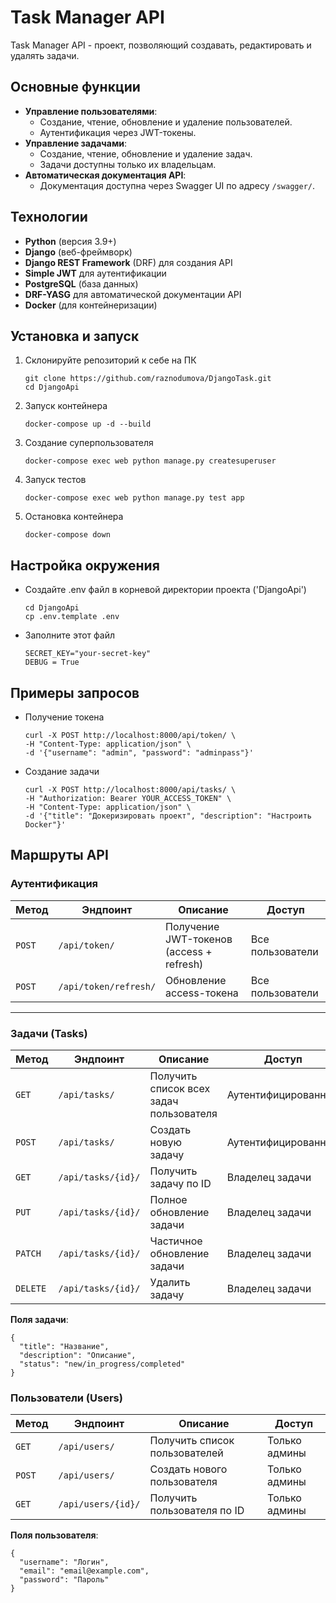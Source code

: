 # Task Manager API

Task Manager API - проект, позволяющий создавать, редактировать и удалять задачи.

## Основные функции

- **Управление пользователями**:
  - Создание, чтение, обновление и удаление пользователей.
  - Аутентификация через JWT-токены.
- **Управление задачами**:
  - Создание, чтение, обновление и удаление задач.
  - Задачи доступны только их владельцам.
- **Автоматическая документация API**:
  - Документация доступна через Swagger UI по адресу `/swagger/`.

## Технологии

- **Python** (версия 3.9+)
- **Django** (веб-фреймворк)
- **Django REST Framework** (DRF) для создания API
- **Simple JWT** для аутентификации
- **PostgreSQL** (база данных)
- **DRF-YASG** для автоматической документации API
- **Docker** (для контейнеризации)
  
## Установка и запуск

1. Склонируйте репозиторий к себе на ПК
    ```
    git clone https://github.com/raznodumova/DjangoTask.git
   cd DjangoApi
   ```
2. Запуск контейнера 
    ```
   docker-compose up -d --build
   ```
3. Создание суперпользователя
    ```
   docker-compose exec web python manage.py createsuperuser
   ```
4. Запуск тестов
    ```
   docker-compose exec web python manage.py test app
   ```
5. Остановка контейнера
    ```
   docker-compose down
   ```
   
## Настройка окружения

- Создайте .env файл в корневой директории проекта ('DjangoApi')
    ```
  cd DjangoApi
    cp .env.template .env
  ```
- Заполните этот файл
    ```
  SECRET_KEY="your-secret-key"
  DEBUG = True
  ```
## Примеры запросов

- Получение токена
    ```
  curl -X POST http://localhost:8000/api/token/ \
  -H "Content-Type: application/json" \
  -d '{"username": "admin", "password": "adminpass"}'
  ```
- Создание задачи
    ```
  curl -X POST http://localhost:8000/api/tasks/ \
  -H "Authorization: Bearer YOUR_ACCESS_TOKEN" \
  -H "Content-Type: application/json" \
  -d '{"title": "Докеризировать проект", "description": "Настроить Docker"}'
  ```
## Маршруты API

### Аутентификация
| Метод  | Эндпоинт               | Описание                                      | Доступ          |
|--------|-------------------------|-----------------------------------------------|-----------------|
| `POST` | `/api/token/`          | Получение JWT-токенов (access + refresh)      | Все пользователи|
| `POST` | `/api/token/refresh/`  | Обновление access-токена                      | Все пользователи|

---

### Задачи (Tasks)
| Метод   | Эндпоинт                | Описание                                      | Доступ          |
|---------|-------------------------|-----------------------------------------------|-----------------|
| `GET`   | `/api/tasks/`           | Получить список всех задач пользователя       | Аутентифицированные|
| `POST`  | `/api/tasks/`           | Создать новую задачу                          | Аутентифицированные|
| `GET`   | `/api/tasks/{id}/`      | Получить задачу по ID                         | Владелец задачи |
| `PUT`   | `/api/tasks/{id}/`      | Полное обновление задачи                      | Владелец задачи |
| `PATCH` | `/api/tasks/{id}/`      | Частичное обновление задачи                   | Владелец задачи |
| `DELETE`| `/api/tasks/{id}/`      | Удалить задачу                                | Владелец задачи |

**Поля задачи**:
```
{
  "title": "Название",
  "description": "Описание",
  "status": "new/in_progress/completed"
}
```

### Пользователи (Users)

| Метод   | Эндпоинт               | Описание                          | Доступ          |
|---------|-------------------------|-----------------------------------|-----------------|
| `GET`   | `/api/users/`           | Получить список пользователей     | Только админы   |
| `POST`  | `/api/users/`           | Создать нового пользователя       | Только админы   |
| `GET`   | `/api/users/{id}/`      | Получить пользователя по ID       | Только админы   |

**Поля пользователя**:
```
{
  "username": "Логин",
  "email": "email@example.com",
  "password": "Пароль"
}
```